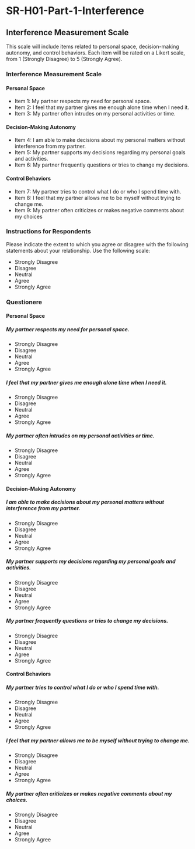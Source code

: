 # SR-H01-Part-1-Interference

## Interference Measurement Scale
This scale will include items related to personal space, decision-making autonomy, and control behaviors. Each item will be rated on a Likert scale, from 1 (Strongly Disagree) to 5 (Strongly Agree).

### Interference Measurement Scale
#### Personal Space
- Item 1: My partner respects my need for personal space.
- Item 2: I feel that my partner gives me enough alone time when I need it.
- Item 3: My partner often intrudes on my personal activities or time.
#### Decision-Making Autonomy
- Item 4: I am able to make decisions about my personal matters without interference from my partner.
- Item 5: My partner supports my decisions regarding my personal goals and activities.
- Item 6: My partner frequently questions or tries to change my decisions.
#### Control Behaviors
- Item 7: My partner tries to control what I do or who I spend time with.
- Item 8: I feel that my partner allows me to be myself without trying to change me.
- Item 9: My partner often criticizes or makes negative comments about my choices

### Instructions for Respondents
Please indicate the extent to which you agree or disagree with the following statements about your relationship. Use the following scale:

- Strongly Disagree
- Disagree
- Neutral
- Agree
- Strongly Agree

### Questionere
#### Personal Space
##### My partner respects my need for personal space.
- Strongly Disagree
- Disagree
- Neutral
- Agree
- Strongly Agree

##### I feel that my partner gives me enough alone time when I need it.
- Strongly Disagree
- Disagree
- Neutral
- Agree
- Strongly Agree

##### My partner often intrudes on my personal activities or time.
- Strongly Disagree
- Disagree
- Neutral
- Agree
- Strongly Agree
#### Decision-Making Autonomy
##### I am able to make decisions about my personal matters without interference from my partner.
- Strongly Disagree
- Disagree
- Neutral
- Agree
- Strongly Agree

##### My partner supports my decisions regarding my personal goals and activities.
- Strongly Disagree
- Disagree
- Neutral
- Agree
- Strongly Agree

##### My partner frequently questions or tries to change my decisions.
- Strongly Disagree
- Disagree
- Neutral
- Agree
- Strongly Agree

#### Control Behaviors
##### My partner tries to control what I do or who I spend time with.
- Strongly Disagree
- Disagree
- Neutral
- Agree
- Strongly Agree

##### I feel that my partner allows me to be myself without trying to change me.
- Strongly Disagree
- Disagree
- Neutral
- Agree
- Strongly Agree

##### My partner often criticizes or makes negative comments about my choices.
- Strongly Disagree
- Disagree
- Neutral
- Agree
- Strongly Agree
